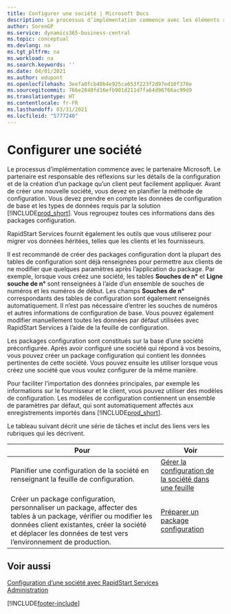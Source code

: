 ```yaml
---
title: Configurer une société | Microsoft Docs
description: Le processus d’implémentation commence avec les éléments requis par la solution Business Central. Vous regroupez toutes ces informations dans des packages configuration.
author: SorenGP
ms.service: dynamics365-business-central
ms.topic: conceptual
ms.devlang: na
ms.tgt_pltfrm: na
ms.workload: na
ms.search.keywords: ''
ms.date: 04/01/2021
ms.author: edupont
ms.openlocfilehash: 3eefa0fcb40b4e925ca653f223f2d97ed10f370e
ms.sourcegitcommit: 766e2840fd16efb901d211d7fa64d96766ac99d9
ms.translationtype: HT
ms.contentlocale: fr-FR
ms.lasthandoff: 03/31/2021
ms.locfileid: "5777240"
---
```

# <a name="set-up-company-configuration"></a>Configurer une société
Le processus d’implémentation commence avec le partenaire Microsoft. Le partenaire est responsable des réflexions sur les détails de la configuration et de la création d’un package qu’un client peut facilement appliquer. Avant de créer une nouvelle société, vous devez en planifier la méthode de configuration. Vous devez prendre en compte les données de configuration de base et les types de données requis par la solution [!INCLUDE[prod_short](includes/prod_short.md)]. Vous regroupez toutes ces informations dans des packages configuration.

RapidStart Services fournit également les outils que vous utiliserez pour migrer vos données héritées, telles que les clients et les fournisseurs.  

Il est recommandé de créer des packages configuration dont la plupart des tables de configuration sont déjà renseignées pour permettre aux clients de ne modifier que quelques paramètres après l’application du package. Par exemple, lorsque vous créez une société, les tables **Souches de n°** et **Ligne souche de n°** sont renseignées à l’aide d’un ensemble de souches de numéros et les numéros de début. Les champs **Souches de n°** correspondants des tables de configuration sont également renseignés automatiquement. Il n’est pas nécessaire d’entrer les souches de numéros et autres informations de configuration de base. Vous pouvez également modifier manuellement toutes les données par défaut utilisées avec RapidStart Services à l’aide de la feuille de configuration.  

Les packages configuration sont constitués sur la base d’une société préconfigurée. Après avoir configuré une société qui répond à vos besoins, vous pouvez créer un package configuration qui contient les données pertinentes de cette société. Vous pouvez ensuite les utiliser lorsque vous créez une société que vous voulez configurer de la même manière.  

Pour faciliter l’importation des données principales, par exemple les informations sur le fournisseur et le client, vous pouvez utiliser des modèles de configuration. Les modèles de configuration contiennent un ensemble de paramètres par défaut, qui sont automatiquement affectés aux enregistrements importés dans [!INCLUDE[prod_short](includes/prod_short.md)].

Le tableau suivant décrit une série de tâches et inclut des liens vers les rubriques qui les décrivent.

|**Pour**|**Voir**|  
|------------|-------------|  
|Planifier une configuration de la société en renseignant la feuille de configuration.|[Gérer la configuration de la société dans une feuille](admin-how-to-manage-company-configuration-in-a-worksheet.md)|  
|Créer un package configuration, personnaliser un package, affecter des tables à un package, vérifier ou modifier les données client existantes, créer la société et déplacer les données de test vers l’environnement de production.|[Préparer un package configuration](admin-how-to-prepare-a-configuration-package.md)| 

## <a name="see-also"></a>Voir aussi  
[Configuration d’une société avec RapidStart Services](admin-set-up-a-company-with-rapidstart.md)  
[Administration](admin-setup-and-administration.md)


[!INCLUDE[footer-include](includes/footer-banner.md)]